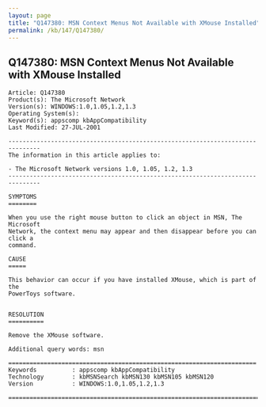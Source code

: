 ```yaml
---
layout: page
title: "Q147380: MSN Context Menus Not Available with XMouse Installed"
permalink: /kb/147/Q147380/
---
```


## Q147380: MSN Context Menus Not Available with XMouse Installed

	Article: Q147380
	Product(s): The Microsoft Network
	Version(s): WINDOWS:1.0,1.05,1.2,1.3
	Operating System(s): 
	Keyword(s): appscomp kbAppCompatibility
	Last Modified: 27-JUL-2001
	
	-------------------------------------------------------------------------------
	The information in this article applies to:
	
	- The Microsoft Network versions 1.0, 1.05, 1.2, 1.3 
	-------------------------------------------------------------------------------
	
	SYMPTOMS
	========
	
	When you use the right mouse button to click an object in MSN, The Microsoft
	Network, the context menu may appear and then disappear before you can click a
	command.
	
	CAUSE
	=====
	
	This behavior can occur if you have installed XMouse, which is part of the
	PowerToys software.
	
	
	RESOLUTION
	==========
	
	Remove the XMouse software.
	
	Additional query words: msn
	
	======================================================================
	Keywords          : appscomp kbAppCompatibility 
	Technology        : kbMSNSearch kbMSN130 kbMSN105 kbMSN120
	Version           : WINDOWS:1.0,1.05,1.2,1.3
	
	=============================================================================
	
